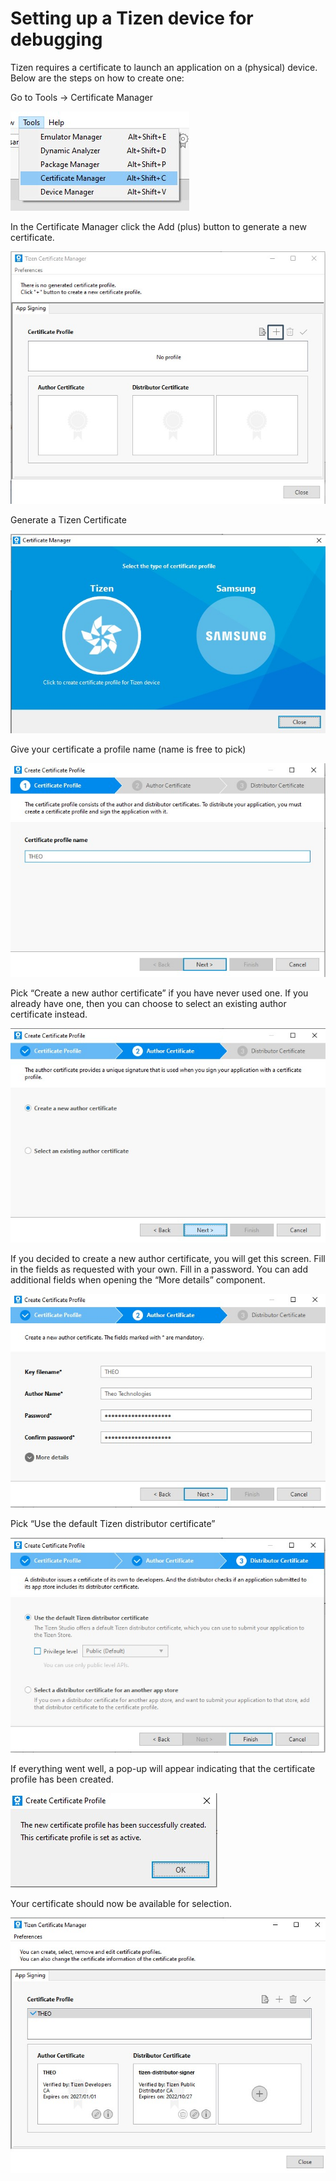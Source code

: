 # Setting up a Tizen device for debugging

Tizen requires a certificate to launch an application on a (physical) device. Below are the steps on how to create one:

Go to Tools → Certificate Manager

![](../../../../../theoplayer/assets/img/tizen-certificate-1.jpg)

In the Certificate Manager click the Add (plus) button to generate a new certificate.

![](../../../../../theoplayer/assets/img/tizen-certificate-2.jpg)

Generate a Tizen Certificate

![](../../../../../theoplayer/assets/img/tizen-certificate-3.jpg)

Give your certificate a profile name (name is free to pick)

![](../../../../../theoplayer/assets/img/tizen-certificate-4.jpg)

Pick “Create a new author certificate” if you have never used one. If you already have one, then you can choose to select an existing author certificate instead.

![](../../../../../theoplayer/assets/img/tizen-certificate-5.jpg)

If you decided to create a new author certificate, you will get this screen. Fill in the fields as requested with your own. Fill in a password. You can add additional fields when opening the “More details” component.

![](../../../../../theoplayer/assets/img/tizen-certificate-6.jpg)

Pick “Use the default Tizen distributor certificate”

![](../../../../../theoplayer/assets/img/tizen-certificate-7.jpg)

If everything went well, a pop-up will appear indicating that the certificate profile has been created.

![](../../../../../theoplayer/assets/img/tizen-certificate-8.jpg)

Your certificate should now be available for selection.

![](../../../../../theoplayer/assets/img/tizen-certificate-9.jpg)

